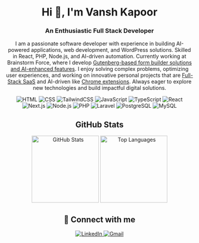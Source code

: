 <!DOCTYPE html>
<html lang="en">
<body>

  <h1 align="center">Hi 👋, I'm Vansh Kapoor</h1>
  <h3 align="center">An Enthusiastic Full Stack Developer</h3>

  <p align="center">
    I am a passionate software developer with experience in building AI-powered applications, web development, and WordPress solutions. 
    Skilled in React, PHP, Node.js, and AI-driven automation. Currently working at Brainstorm Force, where I develop 
    <a href="https://wordpress.org/plugins/sureforms/">Gutenberg-based form builder solutions and AI-enhanced features</a>. 
    I enjoy solving complex problems, optimizing user experiences, and working on innovative personal projects that are <a href="https://nofakemails.me">Full-Stack SaaS</a> and AI-driven like 
    <a href="https://chromewebstore.google.com/detail/use-chat-gpt-on-any-websi/obfekodipjodhijlofdpmalbihfaaimn">Chrome extensions</a>. Always eager to explore new technologies and build impactful digital solutions.
  </p>

  <p align="center">
    <img src="https://img.shields.io/badge/HTML-DD4A24" alt="HTML"/>
    <img src="https://img.shields.io/badge/CSS-2763EA" alt="CSS"/>
    <img src="https://img.shields.io/badge/Tailwindcss-00BBFF" alt="TailwindCSS"/>
    <img src="https://img.shields.io/badge/Javascript-EFCD46" alt="JavaScript"/>
    <img src="https://img.shields.io/badge/TypeScript-3077C6" alt="TypeScript"/>
    <img src="https://img.shields.io/badge/React-119FCA" alt="React"/>
    <img src="https://img.shields.io/badge/Next.js-000000" alt="Next.js"/>
    <img src="https://img.shields.io/badge/Node.js-2C2C2C" alt="Node.js"/>
    <img src="https://img.shields.io/badge/PHP-7377AD" alt="PHP"/>
    <img src="https://img.shields.io/badge/Laravel-EF3E2F" alt="Laravel"/>
    <img src="https://img.shields.io/badge/PostgreSQL-6597C10" alt="PostgreSQL"/>
    <img src="https://img.shields.io/badge/MySQL-DC8903" alt="MySQL"/>
  </p>

  <div align="center">
  <h2>GitHub Stats</h2>
  <div align="center">
    <img height="180em" src="https://github-readme-stats-git-master-vanshs-projects.vercel.app/api?username=vanshk141999&show_icons=true&include_all_commits=true&count_private=true&show=prs_merged,prs_merged_percentage&hide=stars" alt="GitHub Stats"/>
    <img height="180em" src="https://github-readme-stats-git-master-vanshs-projects.vercel.app/api/top-langs/?username=vanshk141999&layout=compact&langs_count=6" alt="Top Languages"/>
  </div>

  <h2>🔗 Connect with me</h2>
  <span>
    <a href="https://www.linkedin.com/in/vansh-kapoor-vk/">
      <img src="https://img.shields.io/badge/LinkedIn-0077B5?style=for-the-badge&logo=linkedin&logoColor=white" alt="LinkedIn"/>
    </a>
    <a href="mailto:kvansh297@gmail.com">
      <img src="https://img.shields.io/badge/Gmail-D14836?style=for-the-badge&logo=gmail&logoColor=white" alt="Gmail"/>
    </a>
  </span>
  </div>

</body>
</html>
